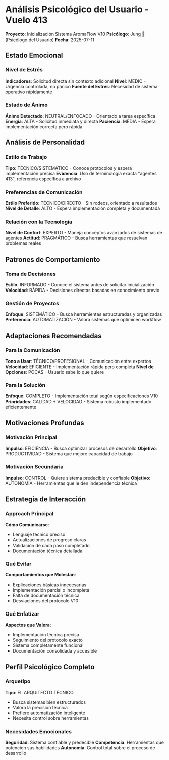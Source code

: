 # Análisis Psicológico del Usuario - Vuelo 413
**Proyecto**: Inicialización Sistema AromaFlow V10
**Psicólogo**: Jung 🧘 (Psicólogo del Usuario)
**Fecha**: 2025-07-11

## Estado Emocional

### Nivel de Estrés
**Indicadores**: Solicitud directa sin contexto adicional
**Nivel**: MEDIO - Urgencia controlada, no pánico
**Fuente del Estrés**: Necesidad de sistema operativo rápidamente

### Estado de Ánimo
**Ánimo Detectado**: NEUTRAL/ENFOCADO - Orientado a tarea específica
**Energía**: ALTA - Solicitud inmediata y directa
**Paciencia**: MEDIA - Espera implementación correcta pero rápida

## Análisis de Personalidad

### Estilo de Trabajo
**Tipo**: TÉCNICO/SISTEMÁTICO - Conoce protocolos y espera implementación precisa
**Evidencia**: Uso de terminología exacta "agentes 413", referencia específica a archivo

### Preferencias de Comunicación
**Estilo Preferido**: TÉCNICO/DIRECTO - Sin rodeos, orientado a resultados
**Nivel de Detalle**: ALTO - Espera implementación completa y documentada

### Relación con la Tecnología
**Nivel de Confort**: EXPERTO - Maneja conceptos avanzados de sistemas de agentes
**Actitud**: PRAGMÁTICO - Busca herramientas que resuelvan problemas reales

## Patrones de Comportamiento

### Toma de Decisiones
**Estilo**: INFORMADO - Conoce el sistema antes de solicitar inicialización
**Velocidad**: RÁPIDA - Decisiones directas basadas en conocimiento previo

### Gestión de Proyectos
**Enfoque**: SISTEMÁTICO - Busca herramientas estructuradas y organizadas
**Preferencia**: AUTOMATIZACIÓN - Valora sistemas que optimicen workflow

## Adaptaciones Recomendadas

### Para la Comunicación
**Tono a Usar**: TÉCNICO/PROFESIONAL - Comunicación entre expertos
**Velocidad**: EFICIENTE - Implementación rápida pero completa
**Nivel de Opciones**: POCAS - Usuario sabe lo que quiere

### Para la Solución
**Enfoque**: COMPLETO - Implementación total según especificaciones V10
**Prioridades**: CALIDAD + VELOCIDAD - Sistema robusto implementado eficientemente

## Motivaciones Profundas

### Motivación Principal
**Impulso**: EFICIENCIA - Busca optimizar procesos de desarrollo
**Objetivo**: PRODUCTIVIDAD - Sistema que mejore capacidad de trabajo

### Motivación Secundaria
**Impulso**: CONTROL - Quiere sistema predecible y confiable
**Objetivo**: AUTONOMÍA - Herramientas que le den independencia técnica

## Estrategia de Interacción

### Approach Principal
**Cómo Comunicarse**: 
- Lenguaje técnico preciso
- Actualizaciones de progreso claras
- Validación de cada paso completado
- Documentación técnica detallada

### Qué Evitar
**Comportamientos que Molestan**:
- Explicaciones básicas innecesarias
- Implementación parcial o incompleta
- Falta de documentación técnica
- Desviaciones del protocolo V10

### Qué Enfatizar
**Aspectos que Valora**:
- Implementación técnica precisa
- Seguimiento del protocolo exacto
- Sistema completamente funcional
- Documentación consolidada y accesible

## Perfil Psicológico Completo

### Arquetipo
**Tipo**: EL ARQUITECTO TÉCNICO
- Busca sistemas bien estructurados
- Valora la precisión técnica
- Prefiere automatización inteligente
- Necesita control sobre herramientas

### Necesidades Emocionales
**Seguridad**: Sistema confiable y predecible
**Competencia**: Herramientas que potencien sus habilidades
**Autonomía**: Control total sobre el proceso de desarrollo
